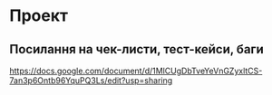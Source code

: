 # Проект

## Посилання на чек-листи, тест-кейси, баги
https://docs.google.com/document/d/1MlCUgDbTveYeVnGZyxltCS-7an3p6Ontb96YquPQ3Ls/edit?usp=sharing
